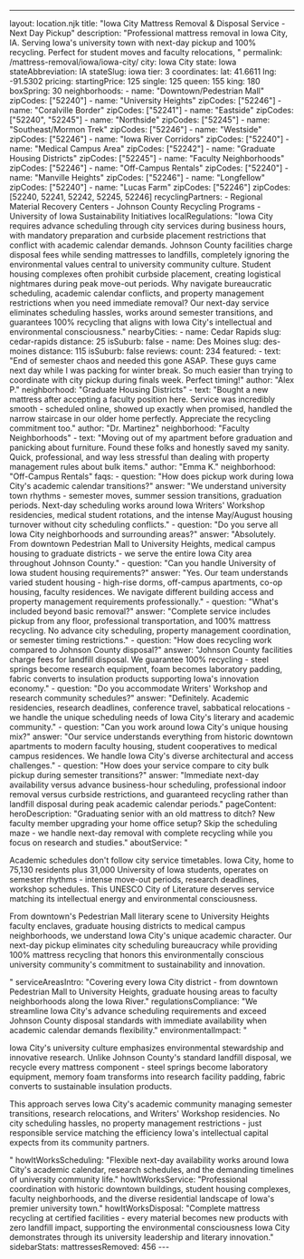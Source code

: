 ---
layout: location.njk
title: "Iowa City Mattress Removal & Disposal Service - Next Day Pickup"
description: "Professional mattress removal in Iowa City, IA. Serving Iowa's university town with next-day pickup and 100% recycling. Perfect for student moves and faculty relocations, "
permalink: /mattress-removal/iowa/iowa-city/
city: Iowa City state: Iowa stateAbbreviation: IA stateSlug: iowa tier: 3 coordinates: lat: 41.6611 lng: -91.5302 pricing: startingPrice: 125 single: 125 queen: 155 king: 180 boxSpring: 30 neighborhoods: - name: "Downtown/Pedestrian Mall" zipCodes: ["52240"] - name: "University Heights" zipCodes: ["52246"] - name: "Coralville Border" zipCodes: ["52241"] - name: "Eastside" zipCodes: ["52240", "52245"] - name: "Northside" zipCodes: ["52245"] - name: "Southeast/Mormon Trek" zipCodes: ["52246"] - name: "Westside" zipCodes: ["52246"] - name: "Iowa River Corridors" zipCodes: ["52240"] - name: "Medical Campus Area" zipCodes: ["52242"] - name: "Graduate Housing Districts" zipCodes: ["52245"] - name: "Faculty Neighborhoods" zipCodes: ["52246"] - name: "Off-Campus Rentals" zipCodes: ["52240"] - name: "Manville Heights" zipCodes: ["52246"] - name: "Longfellow" zipCodes: ["52240"] - name: "Lucas Farm" zipCodes: ["52246"] zipCodes: [52240, 52241, 52242, 52245, 52246] recyclingPartners: - Regional Material Recovery Centers - Johnson County Recycling Programs - University of Iowa Sustainability Initiatives localRegulations: "Iowa City requires advance scheduling through city services during business hours, with mandatory preparation and curbside placement restrictions that conflict with academic calendar demands. Johnson County facilities charge disposal fees while sending mattresses to landfills, completely ignoring the environmental values central to university community culture. Student housing complexes often prohibit curbside placement, creating logistical nightmares during peak move-out periods. Why navigate bureaucratic scheduling, academic calendar conflicts, and property management restrictions when you need immediate removal? Our next-day service eliminates scheduling hassles, works around semester transitions, and guarantees 100% recycling that aligns with Iowa City's intellectual and environmental consciousness." nearbyCities: - name: Cedar Rapids slug: cedar-rapids distance: 25 isSuburb: false - name: Des Moines slug: des-moines distance: 115 isSuburb: false reviews: count: 234 featured: - text: "End of semester chaos and needed this gone ASAP. These guys came next day while I was packing for winter break. So much easier than trying to coordinate with city pickup during finals week. Perfect timing!" author: "Alex P." neighborhood: "Graduate Housing Districts" - text: "Bought a new mattress after accepting a faculty position here. Service was incredibly smooth - scheduled online, showed up exactly when promised, handled the narrow staircase in our older home perfectly. Appreciate the recycling commitment too." author: "Dr. Martinez" neighborhood: "Faculty Neighborhoods" - text: "Moving out of my apartment before graduation and panicking about furniture. Found these folks and honestly saved my sanity. Quick, professional, and way less stressful than dealing with property management rules about bulk items." author: "Emma K." neighborhood: "Off-Campus Rentals" faqs: - question: "How does pickup work during Iowa City's academic calendar transitions?" answer: "We understand university town rhythms - semester moves, summer session transitions, graduation periods. Next-day scheduling works around Iowa Writers' Workshop residencies, medical student rotations, and the intense May/August housing turnover without city scheduling conflicts." - question: "Do you serve all Iowa City neighborhoods and surrounding areas?" answer: "Absolutely. From downtown Pedestrian Mall to University Heights, medical campus housing to graduate districts - we serve the entire Iowa City area throughout Johnson County." - question: "Can you handle University of Iowa student housing requirements?" answer: "Yes. Our team understands varied student housing - high-rise dorms, off-campus apartments, co-op housing, faculty residences. We navigate different building access and property management requirements professionally." - question: "What's included beyond basic removal?" answer: "Complete service includes pickup from any floor, professional transportation, and 100% mattress recycling. No advance city scheduling, property management coordination, or semester timing restrictions." - question: "How does recycling work compared to Johnson County disposal?" answer: "Johnson County facilities charge fees for landfill disposal. We guarantee 100% recycling - steel springs become research equipment, foam becomes laboratory padding, fabric converts to insulation products supporting Iowa's innovation economy." - question: "Do you accommodate Writers' Workshop and research community schedules?" answer: "Definitely. Academic residencies, research deadlines, conference travel, sabbatical relocations - we handle the unique scheduling needs of Iowa City's literary and academic community." - question: "Can you work around Iowa City's unique housing mix?" answer: "Our service understands everything from historic downtown apartments to modern faculty housing, student cooperatives to medical campus residences. We handle Iowa City's diverse architectural and access challenges." - question: "How does your service compare to city bulk pickup during semester transitions?" answer: "Immediate next-day availability versus advance business-hour scheduling, professional indoor removal versus curbside restrictions, and guaranteed recycling rather than landfill disposal during peak academic calendar periods." pageContent: heroDescription: "Graduating senior with an old mattress to ditch? New faculty member upgrading your home office setup? Skip the scheduling maze - we handle next-day removal with complete recycling while you focus on research and studies." aboutService: "<p>Academic schedules don't follow city service timetables. Iowa City, home to 75,130 residents plus 31,000 University of Iowa students, operates on semester rhythms - intense move-out periods, research deadlines, workshop schedules. This UNESCO City of Literature deserves service matching its intellectual energy and environmental consciousness.</p><p>From downtown's Pedestrian Mall literary scene to University Heights faculty enclaves, graduate housing districts to medical campus neighborhoods, we understand Iowa City's unique academic character. Our next-day pickup eliminates city scheduling bureaucracy while providing 100% mattress recycling that honors this environmentally conscious university community's commitment to sustainability and innovation.</p>" serviceAreasIntro: "Covering every Iowa City district - from downtown Pedestrian Mall to University Heights, graduate housing areas to faculty neighborhoods along the Iowa River." regulationsCompliance: "We streamline Iowa City's advance scheduling requirements and exceed Johnson County disposal standards with immediate availability when academic calendar demands flexibility." environmentalImpact: "<p>Iowa City's university culture emphasizes environmental stewardship and innovative research. Unlike Johnson County's standard landfill disposal, we recycle every mattress component - steel springs become laboratory equipment, memory foam transforms into research facility padding, fabric converts to sustainable insulation products.</p><p>This approach serves Iowa City's academic community managing semester transitions, research relocations, and Writers' Workshop residencies. No city scheduling hassles, no property management restrictions - just responsible service matching the efficiency Iowa's intellectual capital expects from its community partners.</p>" howItWorksScheduling: "Flexible next-day availability works around Iowa City's academic calendar, research schedules, and the demanding timelines of university community life." howItWorksService: "Professional coordination with historic downtown buildings, student housing complexes, faculty neighborhoods, and the diverse residential landscape of Iowa's premier university town." howItWorksDisposal: "Complete mattress recycling at certified facilities - every material becomes new products with zero landfill impact, supporting the environmental consciousness Iowa City demonstrates through its university leadership and literary innovation." sidebarStats: mattressesRemoved: 456 ---